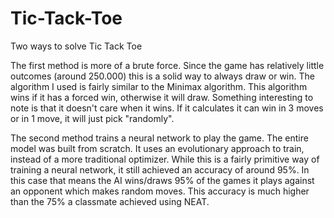 # Tic-Tack-Toe
Two ways to solve Tic Tack Toe


The first method is more of a brute force. Since the game has relatively little outcomes (around 250.000) this is a solid way to always draw or win. 
The algorithm I used is fairly similar to the Minimax algorithm. 
This algorithm wins if it has a forced win, otherwise it will draw. 
Something interesting to note is that it doesn't care when it wins. If it calculates it can win in 3 moves or in 1 move, it will just pick "randomly".


The second method trains a neural network to play the game. 
The entire model was built from scratch. It uses an evolutionary approach to train, instead of a more traditional optimizer.
While this is a fairly primitive way of training a neural network, it still achieved an accuracy of around 95%. In this case that means the AI wins/draws 95% of the games it plays against an opponent which makes random moves.
This accuracy is much higher than the 75% a classmate achieved using NEAT.
